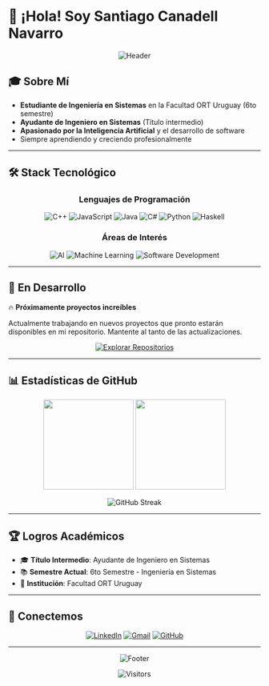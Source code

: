 # 👋 ¡Hola! Soy Santiago Canadell Navarro

<div align="center">
  
  ![Header](https://capsule-render.vercel.app/api?type=waving&color=gradient&height=200&section=header&text=Ingeniero%20en%20Sistemas&fontSize=40&fontColor=fff&animation=fadeIn&fontAlignY=38&desc=Estudiante%20en%20ORT%20Uruguay%20|%206to%20Semestre&descAlignY=55&descAlign=center)
  
</div>

## 🎓 Sobre Mí

-  **Estudiante de Ingeniería en Sistemas** en la Facultad ORT Uruguay (6to semestre)
-  **Ayudante de Ingeniero en Sistemas** (Título intermedio)
-  **Apasionado por la Inteligencia Artificial** y el desarrollo de software
-  Siempre aprendiendo y creciendo profesionalmente

---

## 🛠️ Stack Tecnológico

<div align="center">

### Lenguajes de Programación
![C++](https://img.shields.io/badge/C++-00599C?style=for-the-badge&logo=c%2B%2B&logoColor=white)
![JavaScript](https://img.shields.io/badge/JavaScript-F7DF1E?style=for-the-badge&logo=javascript&logoColor=black)
![Java](https://img.shields.io/badge/Java-ED8B00?style=for-the-badge&logo=openjdk&logoColor=white)
![C#](https://img.shields.io/badge/C%23-239120?style=for-the-badge&logo=c-sharp&logoColor=white)
![Python](https://img.shields.io/badge/Python-3776AB?style=for-the-badge&logo=python&logoColor=white)
![Haskell](https://img.shields.io/badge/Haskell-5D4F85?style=for-the-badge&logo=haskell&logoColor=white)

### Áreas de Interés
![AI](https://img.shields.io/badge/Artificial_Intelligence-FF6F00?style=for-the-badge&logo=tensorflow&logoColor=white)
![Machine Learning](https://img.shields.io/badge/Machine_Learning-102230?style=for-the-badge&logo=python&logoColor=white)
![Software Development](https://img.shields.io/badge/Software_Development-4285F4?style=for-the-badge&logo=google-chrome&logoColor=white)

</div>

---

## 🚀 En Desarrollo

🔥 **Próximamente proyectos increíbles**

Actualmente trabajando en nuevos proyectos que pronto estarán disponibles en mi repositorio. Mantente al tanto de las actualizaciones.

<div align="center">
  
  [![Explorar Repositorios](https://img.shields.io/badge/Explorar_Repositorios-181717?style=for-the-badge&logo=github&logoColor=white)](https://github.com/santicanadell1?tab=repositories)
  
</div>

---

## 📊 Estadísticas de GitHub

<div align="center">
  
  <img height="180em" src="https://github-readme-stats.vercel.app/api?username=santicanadell1&show_icons=true&theme=radical&include_all_commits=true&count_private=true"/>
  <img height="180em" src="https://github-readme-stats.vercel.app/api/top-langs/?username=santicanadell1&layout=compact&theme=radical"/>
  
</div>

<div align="center">
  
  ![GitHub Streak](https://github-readme-streak-stats.herokuapp.com/?user=santicanadell1&theme=radical)
  
</div>

---

## 🏆 Logros Académicos

- 🎓 **Título Intermedio**: Ayudante de Ingeniero en Sistemas
- 📚 **Semestre Actual**: 6to Semestre - Ingeniería en Sistemas
- 🏫 **Institución**: Facultad ORT Uruguay

---

## 🤝 Conectemos

<div align="center">
  
  [![LinkedIn](https://img.shields.io/badge/LinkedIn-0077B5?style=for-the-badge&logo=linkedin&logoColor=white)](https://www.linkedin.com/in/santiago-canadell-a15012297/)
  [![Gmail](https://img.shields.io/badge/Gmail-D14836?style=for-the-badge&logo=gmail&logoColor=white)](mailto:santiagocanadell0@gmail.com)
  [![GitHub](https://img.shields.io/badge/GitHub-100000?style=for-the-badge&logo=github&logoColor=white)](https://github.com/santicanadell1)
  
</div>

---

<div align="center">
  
  ![Footer](https://capsule-render.vercel.app/api?type=waving&color=gradient&height=100&section=footer)
  
  
  ![Visitors](https://visitor-badge.laobi.icu/badge?page_id=tu-usuario.tu-usuario)
  
</div>
